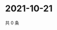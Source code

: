 # 2021-10-21

共 0 条

<!-- BEGIN WEIBO -->
<!-- 最后更新时间 Thu Oct 21 2021 13:00:45 GMT+0800 (China Standard Time) -->

<!-- END WEIBO -->
